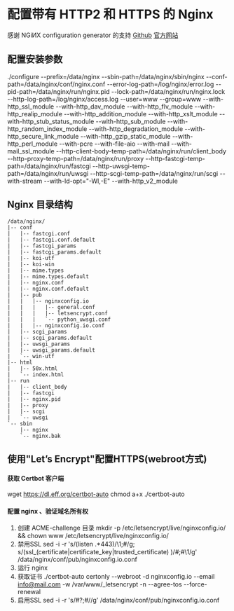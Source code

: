 # 配置带有 HTTP2 和 HTTPS 的 Nginx
感谢 NGiИX configuration generator 的支持
[Github](https://github.com/valentinxxx/nginxconfig.io)
[官方网站](https://nginxconfig.io/)


## 配置安装参数
./configure --prefix=/data/nginx --sbin-path=/data/nginx/sbin/nginx --conf-path=/data/nginx/conf/nginx.conf --error-log-path=/log/nginx/error.log --pid-path=/data/nginx/run/nginx.pid --lock-path=/data/nginx/run/nginx.lock --http-log-path=/log/nginx/access.log --user=www --group=www --with-http_ssl_module --with-http_dav_module --with-http_flv_module --with-http_realip_module --with-http_addition_module --with-http_xslt_module --with-http_stub_status_module --with-http_sub_module --with-http_random_index_module --with-http_degradation_module --with-http_secure_link_module --with-http_gzip_static_module --with-http_perl_module --with-pcre --with-file-aio --with-mail --with-mail_ssl_module --http-client-body-temp-path=/data/nginx/run/client_body --http-proxy-temp-path=/data/nginx/run/proxy --http-fastcgi-temp-path=/data/nginx/run/fastcgi --http-uwsgi-temp-path=/data/nginx/run/uwsgi --http-scgi-temp-path=/data/nginx/run/scgi --with-stream --with-ld-opt="-Wl,-E" --with-http_v2_module

## Nginx 目录结构
```
/data/nginx/
|-- conf
|   |-- fastcgi.conf
|   |-- fastcgi.conf.default
|   |-- fastcgi_params
|   |-- fastcgi_params.default
|   |-- koi-utf
|   |-- koi-win
|   |-- mime.types
|   |-- mime.types.default
|   |-- nginx.conf
|   |-- nginx.conf.default
|   |-- pub
|   |   |-- nginxconfig.io
|   |   |   |-- general.conf
|   |   |   |-- letsencrypt.conf
|   |   |   `-- python_uwsgi.conf
|   |   |-- nginxconfig.io.conf
|   |-- scgi_params
|   |-- scgi_params.default
|   |-- uwsgi_params
|   |-- uwsgi_params.default
|   `-- win-utf
|-- html
|   |-- 50x.html
|   `-- index.html
|-- run
|   |-- client_body
|   |-- fastcgi
|   |-- nginx.pid
|   |-- proxy
|   |-- scgi
|   `-- uwsgi
`-- sbin
    |-- nginx
    `-- nginx.bak
```

## 使用"Let’s Encrypt"配置HTTPS(webroot方式)
#### 获取 Certbot 客户端
wget https://dl.eff.org/certbot-auto
chmod a+x ./certbot-auto

#### 配置 nginx 、验证域名所有权
1. 创建 ACME-challenge 目录
mkdir -p /etc/letsencrypt/live/nginxconfig.io/ && chown www /etc/letsencrypt/live/nginxconfig.io/
2. 禁用SSL
sed -i -r 's/(listen .*443)/\1;#/g; s/(ssl_(certificate|certificate_key|trusted_certificate) )/#;#\1/g' /data/nginx/conf/pub/nginxconfig.io.conf
3. 运行 nginx
4. 获取证书
./certbot-auto certonly --webroot -d nginxconfig.io --email info@mail.com -w /var/www/_letsencrypt -n --agree-tos --force-renewal
5. 启用SSL
sed -i -r 's/#?;#//g' /data/nginx/conf/pub/nginxconfig.io.conf

